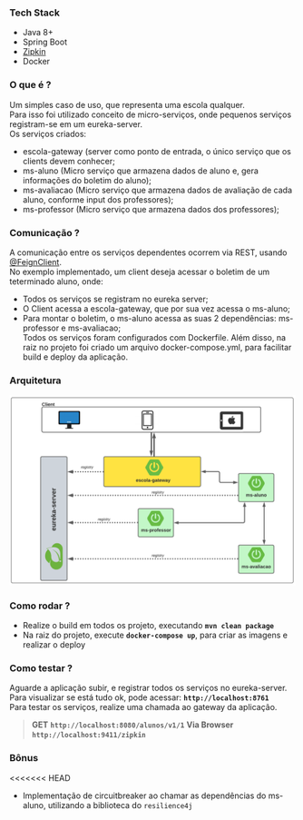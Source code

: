 ### Tech Stack
- Java 8+
- Spring Boot
- [Zipkin](https://zipkin.io/)
- Docker

### O que é ?
Um simples caso de uso, que representa uma escola qualquer. \
Para isso foi utilizado conceito de micro-serviços, onde pequenos serviços registram-se em um eureka-server.\
Os serviços criados:
 - escola-gateway (server como ponto de entrada, o único serviço que os clients devem conhecer;
 - ms-aluno (Micro serviço que armazena dados de aluno e, gera informações do boletim do aluno);
 - ms-avaliacao (Micro serviço que armazena dados de avaliação de cada aluno, conforme input dos professores);
 - ms-professor (Micro serviço que armazena dados dos professores);

### Comunicação ? 
A comunicação entre os serviços dependentes ocorrem via REST, usando [@FeignClient](https://cloud.spring.io/spring-cloud-netflix/multi/multi_spring-cloud-feign.html).\
No exemplo implementado, um client deseja acessar o boletim de um teterminado aluno, onde:
 - Todos os serviços se registram no eureka server;
 - O Client acessa a escola-gateway, que por sua vez acessa o ms-aluno;
 - Para montar o boletim, o ms-aluno acessa as suas 2 dependências: ms-professor e ms-avaliacao;  
Todos os serviços foram configurados com Dockerfile. 
Além disso, na raiz no projeto foi criado um arquivo docker-compose.yml, para facilitar build e deploy da aplicação.

### Arquitetura
![](https://github.com/lucianoortizsilva/microservices-case-escola/blob/main/static/github/img-arquitetura.png?raw=true)

### Como rodar ?
- Realize o build em todos os projeto, executando **`mvn clean package`**
- Na raiz do projeto, execute **`docker-compose up`**, para criar as imagens e realizar o deploy

### Como testar ?
Aguarde a aplicação subir, e registrar todos os serviços no eureka-server.\
Para visualizar se está tudo ok, pode acessar: **`http://localhost:8761`**\
Para testar os serviços, realize uma chamada ao gateway da aplicação.

> **GET** **`http://localhost:8080/alunos/v1/1`**
> **Via Browser** **`http://localhost:9411/zipkin`**

### Bônus
<<<<<<< HEAD
- Implementação de circuitbreaker ao chamar as dependências do ms-aluno, utilizando a biblioteca do `resilience4j`